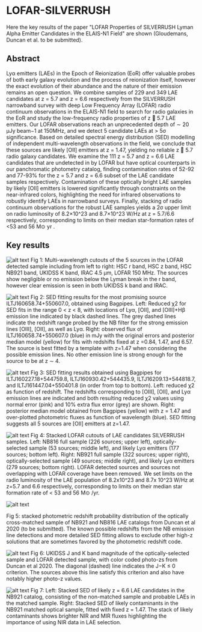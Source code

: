 # LOFAR-SILVERRUSH

Here the key results of the paper "LOFAR Properties of SILVERRUSH Lyman Alpha Emitter Candidates in the ELAIS-N1 Field" are shown (Gloudemans, Duncan et al. to be submitted).

## Abstract
Lyα emitters (LAEs) in the Epoch of Reionization (EoR) offer valuable probes of both early galaxy evolution and the process of
reionization itself, however the exact evolution of their abundance and the nature of their emission remains an open question. We
combine samples of 229 and 349 LAE candidates at z = 5.7 and z = 6.6 respectively from the SILVERRUSH narrowband survey
with deep Low Frequency Array (LOFAR) radio continuum observations in the ELAIS-N1 field to search for radio galaxies in the
EoR and study the low-frequency radio properties of z 􏰀 5.7 LAE emitters. Our LOFAR observations reach an unprecedented depth
of ∼ 20 μJy beam−1 at 150MHz, and we detect 5 candidate LAEs at > 5σ significance. Based on detailed spectral energy distribution
(SED) modelling of independent multi-wavelength observations in the field, we conclude that these sources are likely [OII] emitters
at z = 1.47, yielding no reliable z 􏰀 5.7 radio galaxy candidates. We examine the 111 z = 5.7 and z = 6.6 LAE candidates that
are undetected in by LOFAR but have optical counterparts in our panchromatic photometry catalog, finding contamination rates of
52-92 and 77-93% for the z = 5.7 and z = 6.6 subset of the LAE candidate samples respectively. Contamination of these optically
bright LAE samples by likely [OII] emitters is lowered significantly through constraints on the near-infrared colors, highlighting the
need for infrared observations to robustly identify LAEs in narrowband surveys. Finally, stacking of radio continuum observations for
the robust LAE samples yields a 2σ upper limit on radio luminosity of 8.2×10^23 and 8.7×10^23 W/Hz at z = 5.7/6.6 respectively,
 corresponding to limits on their median star-formation rates of <53 and 56 M⊙ yr .

## Key results
![alt text](https://github.com/AnniekGloudemans/LOFAR-SILVERRUSH/blob/master/multiwavelength_cutouts_5_sources.png)
Fig 1: Multi-wavelength cutouts of the 5 sources in the LOFAR detected sample including from left to right: HSC r band, HSC z band, HSC NB921 band, UKIDSS K band, IRAC 4.5 μm, LOFAR 150 MHz. The sources show negligible or no emission below the Lyman break in the r band, however clear emission is seen in both UKIDSS k band and IRAC.

![alt text](https://github.com/AnniekGloudemans/LOFAR-SILVERRUSH/blob/master/sed_fitting_candidate_ILTJ160658.74+550607.0.png)
Fig 2: SED fitting results for the most promising source ILTJ160658.74+550607.0, obtained using Bagpipes. Left: Reduced χ2 for SED fits in the range 0 < z < 8, with locations of Lyα, [OII], and [OIII]+Hβ emission line indicated by black dashed lines. The grey dashed lines indicate the redshift range probed by the NB filter for the strong emission lines [OIII], [OII], as well as Lyα. Right: observed flux of ILTJ160658.74+550607.0 (blue) in mJy with the original errors and posterior median model (yellow) for fits with redshifts fixed at z =0.84, 1.47, and 6.57. The source is best fitted by a template with z=1.47 when considering the possible emission lines. No other emission line is strong enough for the source to be at z ∼ 4.

![alt text](https://github.com/AnniekGloudemans/LOFAR-SILVERRUSH/blob/master/sed_fits_4_sources.png)
Fig 3: SED fitting results obtained using Bagpipes for ILTJ160227.18+544759.8, ILTJ160930.42+544435.9, ILTJ16209.13+544818.7, and ILTJ161447.04+550401.8 (in order from top to bottom). Left: reduced χ2 as function of redshift. The redshifts corresponding to [OIII], [OII], and Lyα emission lines are indicated and both resulting reduced χ2 values using normal error (pink) and 10% extra flux error (grey) are shown. Right: posterior median model obtained from Bagpipes (yellow) with z = 1.47 and over-plotted photometric fluxes as function of wavelength (blue). SED fitting suggests all 5 sources are [OII] emitters at z=1.47.

![alt text](https://github.com/AnniekGloudemans/LOFAR-SILVERRUSH/blob/master/LOFAR_stacks_all.png)
Fig 4: Stacked LOFAR cutouts of LAE candidates SILVERRUSH samples. Left: NB816 full sample (226 sources; upper left), optically- selected sample (53 sources; middle left), and likely Lyα emitters (177 sources; bottom left). Right: NB921 full sample (322 sources; upper right), optically-selected sample (49 sources; middle right), and likely Lyα emitters (279 sources; bottom right). LOFAR detected sources and sources not overlapping with LOFAR coverage have been removed. We set limits on the radio luminosity of the LAE population of 8.2x10^23 and 8.7x 10^23 W/Hz at z=5.7 and 6.6 respectively, corresponding to limits on their median star formation rate of < 53 and 56 M⊙ /yr.

![alt text](https://github.com/AnniekGloudemans/LOFAR-SILVERRUSH/blob/master/lofar_silverrush_pz_stack.png)

Fig 5: stacked photometric redshift probability distribution of the optically cross-matched sample of NB921 and NB816 LAE catalogs from Duncan et al 2020 (to be submitted). The known possible redshifts from the NB emission line detections and more detailed SED fitting allows to exclude other high-z solutions that are sometimes favored by the photometric redshift code.

![alt text](https://github.com/AnniekGloudemans/LOFAR-SILVERRUSH/blob/master/J_K_mag_photoz_optically_selected.png)
Fig 6: UKIDSS J and K band magnitude of the optically-selected sample and LOFAR detected sample, with color coded photo-zs from Duncan et al 2020. The diagonal (dashed) line indicates the J−K ≤ 0 criterion. The sources above this line satisfy this criterion and also have notably higher photo-z values.

![alt text](https://github.com/AnniekGloudemans/LOFAR-SILVERRUSH/blob/master/sed_fits_stacks.png)
Fig 7: Left: Stacked SED of likely z = 6.6 LAE candidates in the NB921 catalog, consisting of the non-matched sample and probable LAEs in the matched sample. Right: Stacked SED of likely contaminants in the NB921 matched optical sample, fitted with fixed z = 1.47. The stack of likely contaminants shows brighter NIR and MIR fluxes highlighting the importance of using NIR data in LAE selection.
